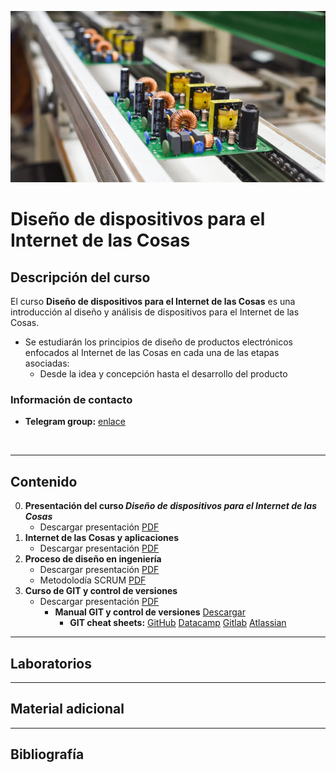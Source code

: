 [![banner](/_assets/pics/band_iothd.jpg)](https://github.com/marcoteran/iothd)
# Diseño de dispositivos para el Internet de las Cosas

## Descripción del curso

El curso **Diseño de dispositivos para el Internet de las Cosas**  es una introducción al diseño y análisis de dispositivos para el Internet de las Cosas.
* Se estudiarán los principios de diseño de productos electrónicos enfocados al Internet de las Cosas en cada una de las etapas asociadas:
	- Desde la idea y concepción hasta el desarrollo del producto
### Información de contacto
* **Telegram group:** [enlace](https://t.me/+yMc5FjlRFaswOTgx)
<br>

---
## Contenido

0. **Presentación del curso *Diseño de dispositivos para el Internet de las Cosas***
	* Descargar presentación [PDF](https://github.com/marcoteran/iothd/raw/master/lectures/00_iothd_syllabus.pdf)
1. **Internet de las Cosas y aplicaciones**
	* Descargar presentación [PDF](https://github.com/marcoteran/iothd/raw/master/lectures/01_iothd_iotintroductionandapplications.pdf)
2. **Proceso de diseño en ingeniería**
	* Descargar presentación [PDF](https://github.com/marcoteran/iothd/raw/master/lectures/02_iothd_designprocess.pdf)
	* Metodolodía SCRUM [PDF](https://github.com/marcoteran/iothd/raw/master/lectures/iothd_scrum.pdf)
3. **Curso de GIT y control de versiones**
	* Descargar presentación [PDF](https://github.com/marcoteran/iotdevicedesign/raw/master/lectures/03_iothd_git.pdf)
		- **Manual GIT y control de versiones** [Descargar](https://github.com/marcoteran/iotdevicedesign/raw/master/files/material/iothd_gitbook_v0.pdf)
			* **GIT cheat sheets:** [GitHub](https://github.com/marcoteran/iotdevicedesign/raw/master/files/material/github_gitcheatsheet.pdf) [Datacamp](https://github.com/marcoteran/iotdevicedesign/raw/master/files/material/datacamp_gitcheatsheet.pdf) [Gitlab](https://github.com/marcoteran/iotdevicedesign/raw/master/files/material/gitlab_gitcheatsheet.pdf) [Atlassian](https://github.com/marcoteran/iotdevicedesign/raw/master/files/material/atlassian_gitcheatsheet.pdf)

---		
## Laboratorios

---
## Material adicional

---
## Bibliografía

